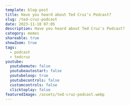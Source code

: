 ```yaml
---
template: blog-post
title: Have you heard about Ted Cruz's Podcast?
slug: /ted-cruz-podcast
date: 2023-11-10 07:05
description: Have you heard about Ted Cruz's Podcast?
category: memes
shareable: true
showZoom: true
tags:
  - podcast
  - tedcruz
youtube:
  youtubemute: false
  youtubeautostart: false
  youtubeloop: true
  youtubecontrols: false
  customcontrols: false
  clicktoplay: false
featuredImage: /assets/ted-cruz-podcast.webp
---
```

